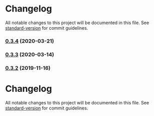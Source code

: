 # Changelog

All notable changes to this project will be documented in this file. See [standard-version](https://github.com/conventional-changelog/standard-version) for commit guidelines.

### [0.3.4](https://github.com/SandroMiguel/cecilia-css/compare/v0.3.3...v0.3.4) (2020-03-21)

### [0.3.3](https://github.com/SandroMiguel/cecilia-css/compare/v0.3.2...v0.3.3) (2020-03-14)

### [0.3.2](https://github.com/SandroMiguel/cecilia-css/compare/v0.3.1...v0.3.2) (2019-11-16)

# Changelog

All notable changes to this project will be documented in this file. See [standard-version](https://github.com/conventional-changelog/standard-version) for commit guidelines.
